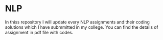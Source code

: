 # NLP
In thiss repository I will update every NLP assignments and their coding solutions which I have submmitted in my college. You can find the details of assignment in pdf file with codes.
